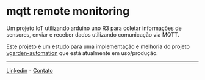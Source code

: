 # mqtt remote monitoring

Um projeto IoT utilizando arduino uno R3 para coletar informações de sensores, enviar e receber dados utilizando comunicação via MQTT.

Este projeto é um estudo para uma implementação e melhoria do projeto [vgarden-automation](https://github.com/wellfernandes/vgarden-automation) que está atualmente em uso/produção.


---
[Linkedin](https://www.linkedin.com/in/wellitonfernandes/) - [Contato](https://wellitonleal.com.br) 
